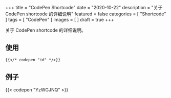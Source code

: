 +++
title = "CodePen Shortcode"
date = "2020-10-22"
description = "关于 CodePen shortcode 的详细说明"
featured = false
categories = [
  "Shortcode"
]
tags = [
  "CodePen"
]
images = [
]
draft = true
+++

关于 CodePen shortcode 的详细说明。
<!--more-->

## 使用

```markdown
{{</* codepen "id" */>}}
```

## 例子

{{< codepen "YzWGJNQ" >}}
